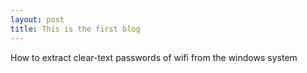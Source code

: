 ```yaml
---
layout: post
title: This is the first blog
---
```


How to extract clear-text passwords of wifi from the windows system

<!--Below comment is the example of using images in the blog-->

<!-- [_config.yml]({{ site.baseurl }}/images/config.png)] -->

